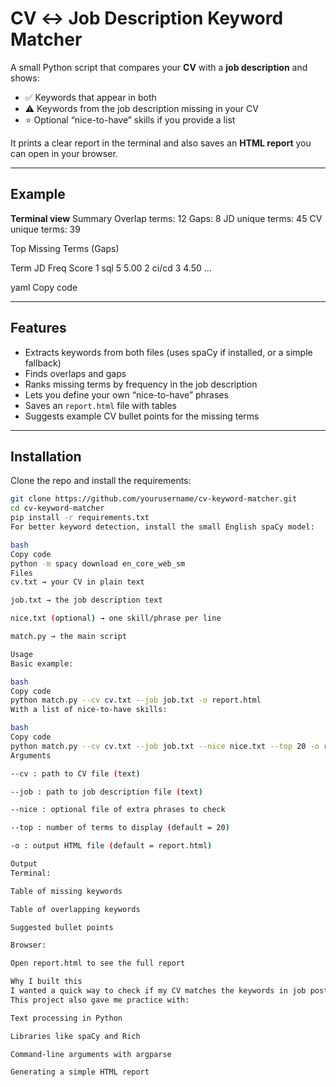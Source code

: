 # CV ↔ Job Description Keyword Matcher

A small Python script that compares your **CV** with a **job description** and shows:

- ✅ Keywords that appear in both  
- ⚠️ Keywords from the job description missing in your CV  
- ⭐ Optional “nice-to-have” skills if you provide a list  

It prints a clear report in the terminal and also saves an **HTML report** you can open in your browser.

---

## Example

**Terminal view**
Summary
Overlap terms: 12 Gaps: 8 JD unique terms: 45 CV unique terms: 39

Top Missing Terms (Gaps)

Term JD Freq Score
1 sql 5 5.00
2 ci/cd 3 4.50
...

yaml
Copy code


---

## Features
- Extracts keywords from both files (uses spaCy if installed, or a simple fallback)
- Finds overlaps and gaps
- Ranks missing terms by frequency in the job description
- Lets you define your own “nice-to-have” phrases
- Saves an `report.html` file with tables
- Suggests example CV bullet points for the missing terms

---

## Installation

Clone the repo and install the requirements:

```bash
git clone https://github.com/yourusername/cv-keyword-matcher.git
cd cv-keyword-matcher
pip install -r requirements.txt
For better keyword detection, install the small English spaCy model:

bash
Copy code
python -m spacy download en_core_web_sm
Files
cv.txt → your CV in plain text

job.txt → the job description text

nice.txt (optional) → one skill/phrase per line

match.py → the main script

Usage
Basic example:

bash
Copy code
python match.py --cv cv.txt --job job.txt -o report.html
With a list of nice-to-have skills:

bash
Copy code
python match.py --cv cv.txt --job job.txt --nice nice.txt --top 20 -o report.html
Arguments

--cv : path to CV file (text)

--job : path to job description file (text)

--nice : optional file of extra phrases to check

--top : number of terms to display (default = 20)

-o : output HTML file (default = report.html)

Output
Terminal:

Table of missing keywords

Table of overlapping keywords

Suggested bullet points

Browser:

Open report.html to see the full report

Why I built this
I wanted a quick way to check if my CV matches the keywords in job postings.
This project also gave me practice with:

Text processing in Python

Libraries like spaCy and Rich

Command-line arguments with argparse

Generating a simple HTML report
